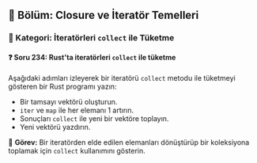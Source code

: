 ## 📘 Bölüm: Closure ve İteratör Temelleri  
### 🔹 Kategori: İteratörleri `collect` ile Tüketme  
#### ❓ Soru 234: Rust'ta iteratörleri `collect` ile tüketme

Aşağıdaki adımları izleyerek bir iteratörü `collect` metodu ile tüketmeyi gösteren bir Rust programı yazın:

- Bir tamsayı vektörü oluşturun.
- `iter` ve `map` ile her elemanı 1 artırın.
- Sonuçları `collect` ile yeni bir vektöre toplayın.
- Yeni vektörü yazdırın.

🔧 **Görev:** Bir iteratörden elde edilen elemanları dönüştürüp bir koleksiyona toplamak için `collect` kullanımını gösterin.
